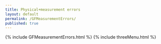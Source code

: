 ```yaml
---
title: Physical+measurement errors
layout: default
permalink: /GFMeasurementErrors/
published: true
---
```


{% include GFMeasurementErrors.html %}
{% include threeMenu.html %}
